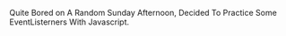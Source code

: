 Quite Bored on A Random Sunday Afternoon, Decided To Practice Some EventListerners With Javascript.
